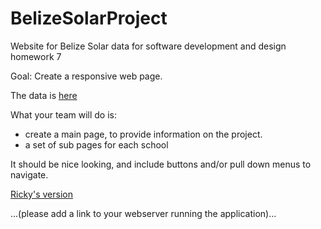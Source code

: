 # BelizeSolarProject
Website for Belize Solar data for software development and design homework 7

Goal: Create a responsive web page.

The data is [here](https://docs.google.com/document/d/1jhXcbkrk1JekFlCHPpZr_mavFl_XUg0e9h4HGTEOAKA/edit)

What your team will do is:
- create a main page, to provide information on the project. 
- a set of sub pages for each school

It should be nice looking, and include buttons and/or pull down menus to navigate.

[Ricky's version](http://18.117.104.28/BelizeSolarProject/)

...(please add a link to your webserver running the application)...
